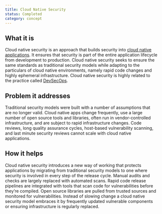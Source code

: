 ```yaml
---
title: Cloud Native Security
status: Completed
category: concept
---
```


## What it is

Cloud native security is an approach that builds security into [cloud native applications](/cloud_native_apps/). 
It ensures that security is part of the entire application lifecycle from development to production. 
Cloud native security seeks to ensure the same standards as traditional security models 
while adapting to the particulars of cloud native environments, 
namely rapid code changes and highly ephemeral infrastructure. 
Cloud native security is highly related to the practice called [DevSecOps](/devsecops/).

## Problem it addresses

Traditional security models were built with a number of assumptions that are no longer valid. 
Cloud native apps change frequently, use a large number of open source tools and libraries, 
often run in vendor-controlled infrastructure, and are subject to rapid infrastructure changes. 
Code reviews, long quality assurance cycles, host-based vulnerability scanning, 
and last minute security reviews cannot scale with cloud native applications.

## How it helps

Cloud native security introduces a new way of working that protects applications 
by migrating from traditional security models to one where security is involved in every step of the release cycle. 
Manual audits and checks are largely replaced with automated scans. 
Rapid code release pipelines are integrated with tools that scan code for vulnerabilities before they’re compiled. 
Open source libraries are pulled from trusted sources and monitored for vulnerabilities. 
Instead of slowing change a cloud native security model embraces it 
by frequently updated vulnerable components or ensuring infrastructure is regularly replaced.
